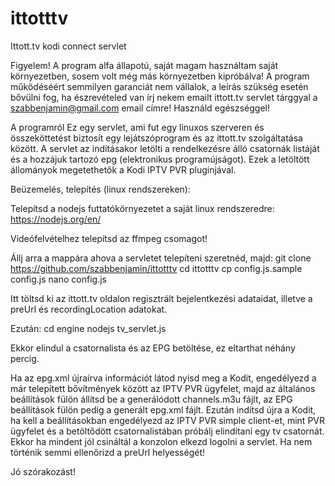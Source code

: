 # ittotttv
Ittott.tv kodi connect servlet

Figyelem!
A program alfa állapotú, saját magam használtam saját környezetben, sosem volt még más környezetben kipróbálva!
A program működéséért semmilyen garanciát nem vállalok, a leírás szükség esetén bővülni fog, ha észrevételed van írj nekem emailt ittott.tv servlet tárggyal a szabbenjamin@gmail.com email címre!
Használd egészséggel!


A programról
Ez egy servlet, ami fut egy linuxos szerveren és összeköttetést biztosít egy lejátszóprogram és az ittott.tv szolgáltatása között.
A servlet az indításakor letölti a rendelkezésre álló csatornák listáját és a hozzájuk tartozó epg (elektronikus programújságot). Ezek a letöltött állományok megetethetők a Kodi IPTV PVR pluginjával.

Beüzemelés, telepítés (linux rendszereken):

Telepítsd a nodejs futtatókörnyezetet a saját linux rendszeredre: https://nodejs.org/en/

Videófelvételhez telepítsd az ffmpeg csomagot!

Állj arra a mappára ahova a servletet telepíteni szeretnéd, majd:
git clone https://github.com/szabbenjamin/ittotttv
cd ittotttv
cp config.js.sample config.js
nano config.js

Itt töltsd ki az ittott.tv oldalon regisztrált bejelentkezési adataidat, illetve a preUrl és recordingLocation adatokat.

Ezután:
cd engine
nodejs tv_servlet.js

Ekkor elindul a csatornalista és az EPG betöltése, ez eltarthat néhány percig.

Ha az epg.xml újraírva információt látod nyisd meg a Kodit, engedélyezd a már telepített bővítmények között az IPTV PVR ügyfelet, majd az általános beállítások fülön állítsd be a generálódott channels.m3u fájlt, az EPG beállítások fülön pedig a generált epg.xml fájlt.
Ezután indítsd újra a Kodit, ha kell a beállításokban engedélyezd az IPTV PVR simple client-et, mint PVR ügyfelet és a betöltődött csatornalistában próbálj elindítani egy tv csatornát. Ekkor ha mindent jól csináltál a konzolon elkezd logolni a servlet. Ha nem történik semmi ellenőrizd a preUrl helyességét!

Jó szórakozást!
